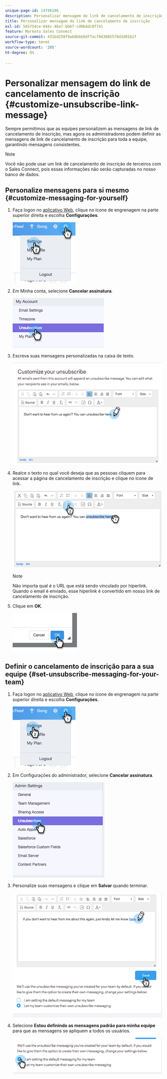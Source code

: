 ```yaml
---
unique-page-id: 14746186
description: Personalizar mensagem de link de cancelamento de inscrição - Documentação do Marketo - Documentação do produto
title: Personalizar mensagem do link de cancelamento de inscrição
exl-id: 565754ce-644c-4ba7-bb67-cd0b4dc0f7e1
feature: Marketo Sales Connect
source-git-commit: 431bd258f9a68bbb9df7acf043085578d3d91b1f
workflow-type: tm+mt
source-wordcount: '205'
ht-degree: 0%

---
```


# Personalizar mensagem do link de cancelamento de inscrição {#customize-unsubscribe-link-message}

Sempre permitimos que as equipes personalizem as mensagens de link de cancelamento de inscrição, mas agora os administradores podem definir as mensagens de link de cancelamento de inscrição para toda a equipe, garantindo mensagens consistentes.

>[!NOTE]
>
>Você não pode usar um link de cancelamento de inscrição de terceiros com o Sales Connect, pois essas informações não serão capturadas no nosso banco de dados.

## Personalize mensagens para si mesmo {#customize-messaging-for-yourself}

1. Faça logon no [aplicativo Web](https://toutapp.com/login), clique no ícone de engrenagem na parte superior direita e escolha **Configurações**.

   ![](assets/one.png)

1. Em Minha conta, selecione **Cancelar assinatura**.

   ![](assets/two-1.png)

1. Escreva suas mensagens personalizadas na caixa de texto.

   ![](assets/three-1.png)

1. Realce o texto no qual você deseja que as pessoas cliquem para acessar a página de cancelamento de inscrição e clique no ícone de link.

   ![](assets/four-1.png)

   >[!NOTE]
   >
   >Não importa qual é o URL que está sendo vinculado por hiperlink. Quando o email é enviado, esse hiperlink é convertido em nosso link de cancelamento de inscrição.

1. Clique em **OK**.

   ![](assets/five.png)

## Definir o cancelamento de inscrição para a sua equipe {#set-unsubscribe-messaging-for-your-team}

1. Faça logon no [aplicativo Web](https://toutapp.com/login), clique no ícone de engrenagem na parte superior direita e escolha **Configurações**.

   ![](assets/six.png)

1. Em Configurações do administrador, selecione **Cancelar assinatura**.

   ![](assets/eight.png)

1. Personalize suas mensagens e clique em **Salvar** quando terminar.

   ![](assets/seven.png)

1. Selecione **Estou definindo as mensagens padrão para minha equipe** para que as mensagens se apliquem a todos os usuários.

   ![](assets/eleven.png)
